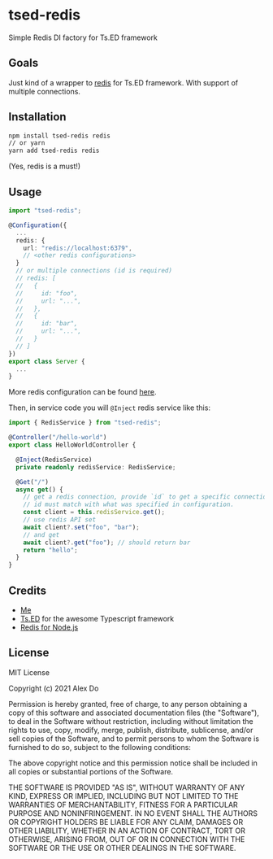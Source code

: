 # tsed-redis

Simple Redis DI factory for Ts.ED framework

## Goals

Just kind of a wrapper to [redis](https://github.com/redis/node-redis) for Ts.ED framework. With support of multiple connections.

## Installation

```sh
npm install tsed-redis redis
// or yarn
yarn add tsed-redis redis
```

(Yes, redis is a must!)

## Usage

```typescript
import "tsed-redis";

@Configuration({
  ...
  redis: {
    url: "redis://localhost:6379",
    // <other redis configurations>
  }
  // or multiple connections (id is required)
  // redis: [
  //   {
  //     id: "foo",
  //     url: "...",
  //   },
  //   {
  //     id: "bar",
  //     url: "...",
  //   }
  // ]
})
export class Server {
  ...
}
```

More redis configuration can be found [here](https://github.com/redis/node-redis/blob/master/docs/client-configuration.md).

Then, in service code you will `@Inject` redis service like this:

```typescript
import { RedisService } from "tsed-redis";

@Controller("/hello-world")
export class HelloWorldController {

  @Inject(RedisService)
  private readonly redisService: RedisService;

  @Get("/")
  async get() {
    // get a redis connection, provide `id` to get a specific connection
    // id must match with what was specified in configuration.
    const client = this.redisService.get();
    // use redis API set
    await client?.set("foo", "bar");
    // and get
    await client?.get("foo"); // should return bar
    return "hello";
  }
}

```

## Credits

- [Me](https://github.com/alexdonh)
- [Ts.ED](https://github.com/tsedio/tsed) for the awesome Typescript framework
- [Redis for Node.js](https://github.com/redis/node-redis)

## License

MIT License

Copyright (c) 2021 Alex Do

Permission is hereby granted, free of charge, to any person obtaining a copy
of this software and associated documentation files (the "Software"), to deal
in the Software without restriction, including without limitation the rights
to use, copy, modify, merge, publish, distribute, sublicense, and/or sell
copies of the Software, and to permit persons to whom the Software is
furnished to do so, subject to the following conditions:

The above copyright notice and this permission notice shall be included in all
copies or substantial portions of the Software.

THE SOFTWARE IS PROVIDED "AS IS", WITHOUT WARRANTY OF ANY KIND, EXPRESS OR
IMPLIED, INCLUDING BUT NOT LIMITED TO THE WARRANTIES OF MERCHANTABILITY,
FITNESS FOR A PARTICULAR PURPOSE AND NONINFRINGEMENT. IN NO EVENT SHALL THE
AUTHORS OR COPYRIGHT HOLDERS BE LIABLE FOR ANY CLAIM, DAMAGES OR OTHER
LIABILITY, WHETHER IN AN ACTION OF CONTRACT, TORT OR OTHERWISE, ARISING FROM,
OUT OF OR IN CONNECTION WITH THE SOFTWARE OR THE USE OR OTHER DEALINGS IN THE
SOFTWARE.
